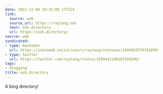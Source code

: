 ```yaml
---
date: 2022-12-04 16:31:09.177124
link:
  source: web
  source_url: https://roytang.net
  text: ooh.directory
  url: https://ooh.directory/
source: web
syndicated:
- type: mastodon
  url: https://indieweb.social/users/roytang/statuses/109456357476107099
- type: twitter
  url: https://twitter.com/roytang/status/1599441190197559296/
tags:
- blogging
title: ooh.directory
---
```


A blog directory!